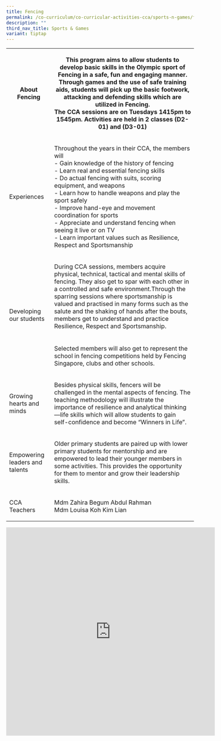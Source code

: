 ```yaml
---
title: Fencing
permalink: /co-curriculum/co-curricular-activities-cca/sports-n-games/fencing/
description: ""
third_nav_title: Sports & Games
variant: tiptap
---
```

<table style="minWidth: 50px">
<colgroup>
<col>
<col>
</colgroup>
<tbody>
<tr>
<th rowspan="1" colspan="1">
<p>About Fencing</p>
</th>
<th rowspan="1" colspan="1">
<p>This program aims to allow students to develop basic skills in the Olympic
sport of Fencing in a safe, fun and engaging manner. Through games and
the use of safe training aids, students will pick up the basic footwork,
attacking and defending skills which are utilized in Fencing.
<br>The CCA sessions are on Tuesdays 1415pm to 1545pm. Activities are held
in 2 classes (D2-01) and (D3-01)</p>
</th>
</tr>
<tr>
<td rowspan="1" colspan="1">
<p>Experiences</p>
</td>
<td rowspan="1" colspan="1">
<p>Throughout the years in their CCA, the members will
<br>- Gain knowledge of the history of fencing
<br>- Learn real and essential fencing skills
<br>- Do actual fencing with suits, scoring equipment, and weapons
<br>- Learn how to handle weapons and play the sport safely
<br>- Improve hand-eye and movement coordination for sports
<br>- Appreciate and understand fencing when seeing it live or on TV
<br>- Learn important values such as Resilience, Respect and Sportsmanship</p>
</td>
</tr>
<tr>
<td rowspan="1" colspan="1">
<p>Developing our students</p>
</td>
<td rowspan="1" colspan="1">
<p>During CCA sessions, members acquire physical, technical, tactical and
mental skills of fencing. They also get to spar with each other in a controlled
and safe environment.Through the sparring sessions where sportsmanship
is valued and practised in many forms such as the salute and the shaking
of hands after the bouts, members get to understand and practice Resilience,
Respect and Sportsmanship.
<br>
<br>
<br>Selected members will also get to represent the school in fencing competitions
held by Fencing Singapore, clubs and other schools.</p>
</td>
</tr>
<tr>
<td rowspan="1" colspan="1">
<p>Growing hearts and minds</p>
</td>
<td rowspan="1" colspan="1">
<p>Besides physical skills, fencers will be challenged in the mental aspects
of fencing. The teaching methodology will illustrate the importance of
resilience and analytical thinking—life skills which will allow students
to gain self-confidence and become “Winners in Life”.</p>
</td>
</tr>
<tr>
<td rowspan="1" colspan="1">
<p>Empowering leaders and talents</p>
</td>
<td rowspan="1" colspan="1">
<p>Older primary students are paired up with lower primary students for mentorship
and are empowered to lead their younger members in some activities. This
provides the opportunity for them to mentor and grow their leadership skills.</p>
</td>
</tr>
<tr>
<td rowspan="1" colspan="1">
<p>CCA Teachers</p>
</td>
<td rowspan="1" colspan="1">
<p>Mdm Zahira Begum Abdul Rahman
<br>Mdm Louisa Koh Kim Lian</p>
</td>
</tr>
</tbody>
</table>
<div class="iframe-wrapper">
<iframe height="560" width="560" allowfullscreen="true" frameborder="0" src="https://docs.google.com/presentation/d/e/2PACX-1vQlHJiDAKw6KI-aXTBn3Eb-6WDBz9bj8fqmqd25LmCEJwrtnzzmkqxqs2qfXUQbqqwJnAhjDw0HkKIF/embed?start=true&amp;loop=true&amp;delayms=3000"></iframe>
</div>
<p></p>